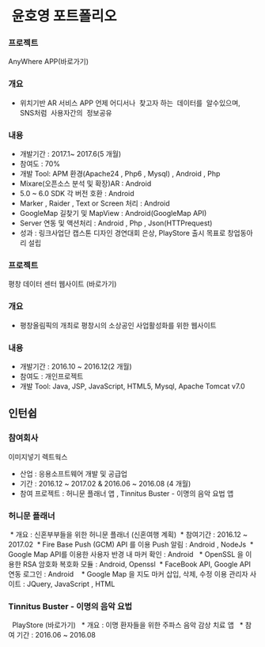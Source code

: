 #  윤호영 포트폴리오

### 프로젝트
AnyWhere APP(바로가기)

### 개요
* 위치기반 AR 서비스 APP 언제 어디서나  찾고자 하는  데이터를  알수있으며,  
SNS처럼  사용자간의  정보공유
 
### 내용
* 개발기간 : 2017.1~ 2017.6(5 개월)
* 참여도 : 70% 
* 개발 Tool: APM 환경(Apache24 , Php6 , Mysql) , Android , Php 
* Mixare(오픈소스 분석 및 확장)AR : Android
* 5.0 ~ 6.0 SDK 각 버전 호환 : Android
* Marker , Raider , Text or Screen 처리 : Android
* GoogleMap 길찾기 및 MapView : Android(GoogleMap API)
* Server 연동 및 액션처리 : Android , Php , Json(HTTPrequest)
* 성과 : 링크사업단 캡스톤 디자인 경연대회 은상, PlayStore 출시 목표로 창업동아리 설립

### 프로젝트
평창 데이터 센터 웹사이트 (바로가기)

### 개요
* 평창올림픽의 개최로 평창시의 소상공인 사업활성화를 위한 웹사이트

### 내용
* 개발기간 : 2016.10 ~ 2016.12(2 개월)
* 참여도 : 개인프로젝트
* 개발 Tool: Java, JSP, JavaScript, HTML5, Mysql, Apache Tomcat v7.0
 
 
 ## 인턴쉽
 
 ### 참여회사
 이미지넣기
 렉트웍스 
 
 * 산업 : 응용소프트웨어 개발 및 공급업
 * 기간 : 2016.12 ~ 2017.02 & 2016.06 ~ 2016.08 (4 개월)
 * 참여 프로젝트 :  허니문 플래너 앱 , Tinnitus Buster - 이명의 음악 요법 앱
 
 ### 허니문 플래너
  * 개요 : 신혼부부들을 위한 허니문 플래너 (신혼여행 계획)
  * 참여기간 : 2016.12 ~ 2017.02
  * Fire Base Push (GCM) API 를 이용 Push 알림 : Android , NodeJs
  * Google Map API를 이용한 사용자 반경 내 마커 확인 : Android 
  * OpenSSL 을 이용한 RSA 암호화 복호화 모듈 : Android, Openssl
  * FaceBook API, Google API 연동 로그인 : Android  
  * Google Map 을 지도 마커 삽입, 삭제, 수정 이용 관리자 사이트 : JQuery, JavaScript , HTML
 
### Tinnitus Buster - 이명의 음악 요법
   PlayStore (바로가기)
   * 개요 : 이명 환자들을 위한 주파스 음악 감상 치료 앱
   * 참여 기간 : 2016.06 ~ 2016.08 
 
 
 
 
